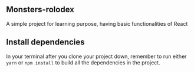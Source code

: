 ## Monsters-rolodex

A simple project for learning purpose, having basic functionalities of React

## Install dependencies

In your terminal after you clone your project down, remember to run either `yarn` or `npm install` to build all the dependencies in the project.
